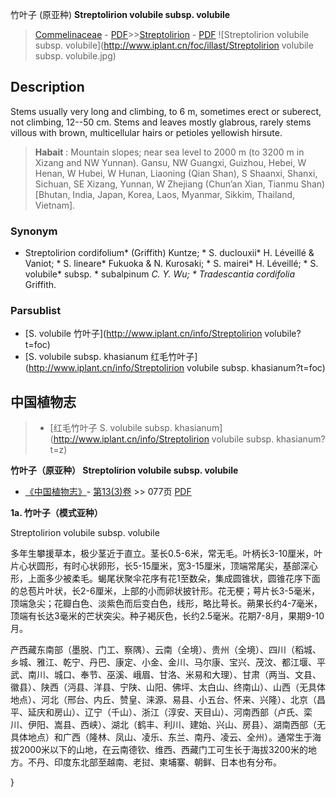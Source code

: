 竹叶子 (原亚种) **Streptolirion volubile subsp. volubile**

> [Commelinaceae](http://www.iplant.cn/info/Commelinaceae?t=foc) - [PDF](http://www.iplant.cn/foc/pdf/Commelinaceae.pdf)>>[Streptolirion](http://www.iplant.cn/info/Streptolirion?t=foc) - [PDF](http://www.iplant.cn/foc/pdf/Streptolirion.pdf)
![Streptolirion volubile subsp. volubile](http://www.iplant.cn/foc/illast/Streptolirion volubile subsp. volubile.jpg)

## Description

Stems usually very long and climbing, to 6 m, sometimes erect or suberect, not climbing, 12--50 cm. Stems and leaves mostly glabrous, rarely stems villous with brown, multicellular hairs or petioles yellowish hirsute.


> **Habait** : 
> Mountain slopes; near sea level to 2000 m (to 3200 m in Xizang and NW Yunnan). Gansu, NW Guangxi, Guizhou, Hebei, W Henan, W Hubei, W Hunan, Liaoning (Qian Shan), S Shaanxi, Shanxi, Sichuan, SE Xizang, Yunnan, W Zhejiang (Chun’an Xian, Tianmu Shan) [Bhutan, India, Japan, Korea, Laos, Myanmar, Sikkim, Thailand, Vietnam].

### Synonym
* Streptolirion cordifolium* (Griffith) Kuntze; * S. duclouxii* H. Léveillé & Vaniot; * S. lineare* Fukuoka & N. Kurosaki; * S. mairei* H. Léveillé; * S. volubile* subsp. * subalpinum *<B> </B>C. Y. Wu; * Tradescantia cordifolia* Griffith.

### Parsublist

* [S.  volubile  竹叶子](http://www.iplant.cn/info/Streptolirion volubile?t=foc)
* [S.  volubile subsp. khasianum  红毛竹叶子](http://www.iplant.cn/info/Streptolirion volubile subsp. khasianum?t=foc)

## 中国植物志

> * [红毛竹叶子  S.  volubile subsp. khasianum](http://www.iplant.cn/info/Streptolirion volubile subsp. khasianum?t=z)


**竹叶子（原亚种） Streptolirion volubile subsp. volubile**

* [《中国植物志》](http://www.iplant.cn/frps)- [第13(3)卷](http://www.iplant.cn/frps/vol/13(3)) >> 077页 [PDF](http://www.iplant.cn/frps/pdf/13(3)/077a.pdf)

**1a. 竹叶子（模式亚种）**

Streptolirion volubile subsp. volubile

多年生攀援草本，极少茎近于直立。茎长0.5-6米，常无毛。叶柄长3-10厘米，叶片心状圆形，有时心状卵形，长5-15厘米，宽3-15厘米，顶端常尾尖，基部深心形，上面多少被柔毛。蝎尾状聚伞花序有花1至数朵，集成圆锥状，圆锥花序下面的总苞片叶状，长2-6厘米，上部的小而卵状披针形。花无梗；萼片长3-5毫米，顶端急尖；花瓣白色、淡紫色而后变白色，线形，略比萼长。蒴果长约4-7毫米，顶端有长达3毫米的芒状突尖。种子褐灰色，长约2.5毫米。花期7-8月，果期9-10月。

产西藏东南部（墨脱、门工、察隅）、云南（全境）、贵州（全境）、四川（稻城、乡城、雅江、乾宁、丹巴、康定、小金、金川、马尔康、宝兴、茂汶、都江堰、平武、南川、城口、奉节、巫溪、峨眉、甘洛、米易和大理）、甘肃（两当、文县、徽县）、陕西（沔县、洋县、宁陕、山阳、佛坪、太白山、终南山）、山西（无具体地点）、河北（邢台、内丘、赞皇、涞源、易县、小五台、怀来、兴隆）、北京（昌平、延庆和房山）、辽宁（千山）、浙江（淳安、天目山）、河南西部（卢氏、栾川、伊阳、嵩县、西峡）、湖北（鹤丰、利川、建始、兴山、房县）、湖南西部（无具体地点）和广西（隆林、凤山、凌乐、东兰、南丹、凌云、全州）。通常生于海拔2000米以下的山地，在云南德钦、维西、西藏门工可生长于海拔3200米的地方。不丹、印度东北部至越南、老挝、柬埔寨、朝鲜、日本也有分布。

}